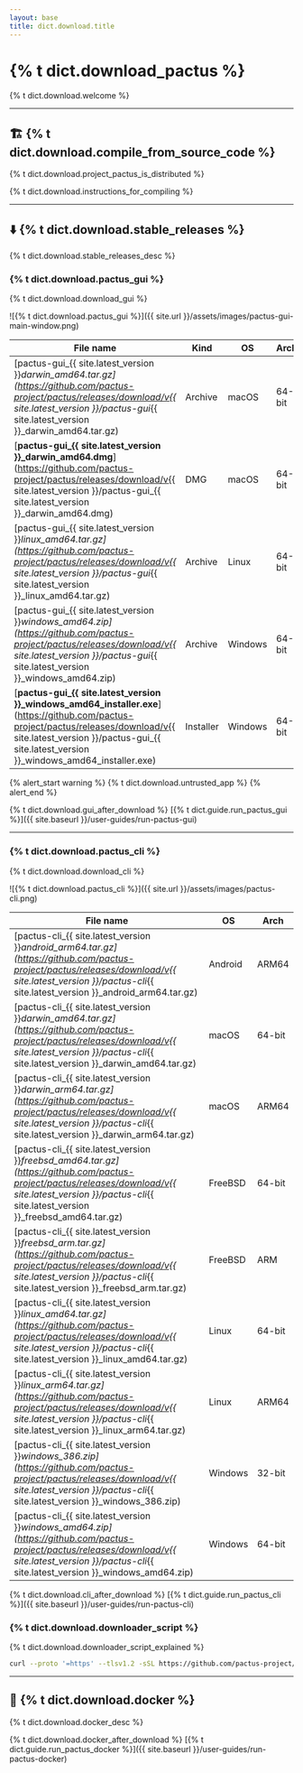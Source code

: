 ```yaml
---
layout: base
title: dict.download.title
---
```


# {% t dict.download_pactus %}

{% t dict.download.welcome %}

---

<h2 id="build">🏗️ {% t dict.download.compile_from_source_code %}</h2>

{% t dict.download.project_pactus_is_distributed %}

{% t dict.download.instructions_for_compiling %}

---

<h2 id="binary">⬇️ {% t dict.download.stable_releases %}</h2>

{% t dict.download.stable_releases_desc %}

<h3 id="gui">{% t dict.download.pactus_gui %}</h3>

{% t dict.download.download_gui %}

![{% t dict.download.pactus_gui %}]({{ site.url }}/assets/images/pactus-gui-main-window.png)

| **File name**                                                                                                                                                                                                                  | **Kind**  | **OS**                                       | **Arch** |
| ------------------------------------------------------------------------------------------------------------------------------------------------------------------------------------------------------------------------------ | --------- | -------------------------------------------- | -------- |
| [pactus-gui_{{ site.latest_version }}_darwin_amd64.tar.gz](https://github.com/pactus-project/pactus/releases/download/v{{ site.latest_version }}/pactus-gui_{{ site.latest_version }}_darwin_amd64.tar.gz)                     | Archive   | <i class="fa-brands fa-apple"></i> macOS     | 64-bit   |
| [**pactus-gui_{{ site.latest_version }}_darwin_amd64.dmg**](https://github.com/pactus-project/pactus/releases/download/v{{ site.latest_version }}/pactus-gui_{{ site.latest_version }}_darwin_amd64.dmg)                       | DMG       | <i class="fa-brands fa-apple"></i> macOS     | 64-bit   |
| [pactus-gui_{{ site.latest_version }}_linux_amd64.tar.gz](https://github.com/pactus-project/pactus/releases/download/v{{ site.latest_version }}/pactus-gui_{{ site.latest_version }}_linux_amd64.tar.gz)                       | Archive   | <i class="fa-brands fa-linux"></i> Linux     | 64-bit   |
| [pactus-gui_{{ site.latest_version }}_windows_amd64.zip](https://github.com/pactus-project/pactus/releases/download/v{{ site.latest_version }}/pactus-gui_{{ site.latest_version }}_windows_amd64.zip)                         | Archive   | <i class="fa-brands fa-windows"></i> Windows | 64-bit   |
| [**pactus-gui_{{ site.latest_version }}_windows_amd64_installer.exe**](https://github.com/pactus-project/pactus/releases/download/v{{ site.latest_version }}/pactus-gui_{{ site.latest_version }}_windows_amd64_installer.exe) | Installer | <i class="fa-brands fa-windows"></i> Windows | 64-bit   |

{% alert_start warning %}
  {% t dict.download.untrusted_app %}
{% alert_end %}

{% t dict.download.gui_after_download %} [{% t dict.guide.run_pactus_gui %}]({{ site.baseurl }}/user-guides/run-pactus-gui)

---

<h3 id="cli">{% t dict.download.pactus_cli %}</h3>

{% t dict.download.download_cli %}

![{% t dict.download.pactus_cli %}]({{ site.url }}/assets/images/pactus-cli.png)

| **File name**                                                                                                                                                                                                | **OS**                                       | **Arch** |
| ------------------------------------------------------------------------------------------------------------------------------------------------------------------------------------------------------------ | -------------------------------------------- | -------- |
| [pactus-cli_{{ site.latest_version }}_android_arm64.tar.gz](https://github.com/pactus-project/pactus/releases/download/v{{ site.latest_version }}/pactus-cli_{{ site.latest_version }}_android_arm64.tar.gz) | <i class="fa-brands fa-android"></i> Android | ARM64    |
| [pactus-cli_{{ site.latest_version }}_darwin_amd64.tar.gz](https://github.com/pactus-project/pactus/releases/download/v{{ site.latest_version }}/pactus-cli_{{ site.latest_version }}_darwin_amd64.tar.gz)   | <i class="fa-brands fa-apple"></i> macOS     | 64-bit   |
| [pactus-cli_{{ site.latest_version }}_darwin_arm64.tar.gz](https://github.com/pactus-project/pactus/releases/download/v{{ site.latest_version }}/pactus-cli_{{ site.latest_version }}_darwin_arm64.tar.gz)   | <i class="fa-brands fa-apple"></i> macOS     | ARM64    |
| [pactus-cli_{{ site.latest_version }}_freebsd_amd64.tar.gz](https://github.com/pactus-project/pactus/releases/download/v{{ site.latest_version }}/pactus-cli_{{ site.latest_version }}_freebsd_amd64.tar.gz) | <i class="fa-brands fa-freebsd"></i> FreeBSD | 64-bit   |
| [pactus-cli_{{ site.latest_version }}_freebsd_arm.tar.gz](https://github.com/pactus-project/pactus/releases/download/v{{ site.latest_version }}/pactus-cli_{{ site.latest_version }}_freebsd_arm.tar.gz)     | <i class="fa-brands fa-freebsd"></i> FreeBSD | ARM      |
| [pactus-cli_{{ site.latest_version }}_linux_amd64.tar.gz](https://github.com/pactus-project/pactus/releases/download/v{{ site.latest_version }}/pactus-cli_{{ site.latest_version }}_linux_amd64.tar.gz)     | <i class="fa-brands fa-linux"></i> Linux     | 64-bit   |
| [pactus-cli_{{ site.latest_version }}_linux_arm64.tar.gz](https://github.com/pactus-project/pactus/releases/download/v{{ site.latest_version }}/pactus-cli_{{ site.latest_version }}_linux_arm64.tar.gz)     | <i class="fa-brands fa-linux"></i> Linux     | ARM64    |
| [pactus-cli_{{ site.latest_version }}_windows_386.zip](https://github.com/pactus-project/pactus/releases/download/v{{ site.latest_version }}/pactus-cli_{{ site.latest_version }}_windows_386.zip)           | <i class="fa-brands fa-windows"></i> Windows | 32-bit   |
| [pactus-cli_{{ site.latest_version }}_windows_amd64.zip](https://github.com/pactus-project/pactus/releases/download/v{{ site.latest_version }}/pactus-cli_{{ site.latest_version }}_windows_amd64.zip)       | <i class="fa-brands fa-windows"></i> Windows | 64-bit   |

{% t dict.download.cli_after_download %} [{% t dict.guide.run_pactus_cli %}]({{ site.baseurl }}/user-guides/run-pactus-cli)

<h3 id="downloader_script">{% t dict.download.downloader_script %}</h3>

{% t dict.download.downloader_script_explained %}

```sh
curl --proto '=https' --tlsv1.2 -sSL https://github.com/pactus-project/pactus/releases/download/v{{ site.latest_version }}/pactus_downloader.sh | sh
```

---

<h2 id="docker">🐳 {% t dict.download.docker %}</h2>

{% t dict.download.docker_desc %}

{% t dict.download.docker_after_download %} [{% t dict.guide.run_pactus_docker %}]({{ site.baseurl }}/user-guides/run-pactus-docker)
